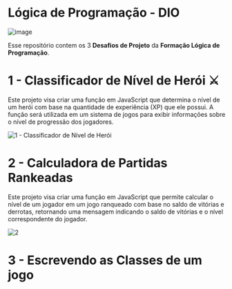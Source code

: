 # Lógica de Programação - DIO

![image](https://github.com/GustavoBCode/Logica-de-Programacao-DIO/assets/146696103/4160efa3-2cf9-450d-904e-69678ed0e88e)


Esse repositório contem os 3 **Desafios de Projeto**  da **Formação Lógica de Programação**.

# 1 - Classificador de Nível de Herói ⚔️

Este projeto visa criar uma função em JavaScript que determina o nível de um herói com base na quantidade de experiência (XP) que ele possui. A função será utilizada em um sistema de jogos para exibir informações sobre o nível de progressão dos jogadores.

![1 - Classificador de Nível de Herói](https://github.com/GustavoBCode/Logica-de-Programacao-DIO/assets/146696103/52d19992-3b54-4f47-80a8-b5d09270180e)


# 2 - Calculadora de Partidas Rankeadas

Este projeto visa criar uma função em JavaScript que permite calcular o nível de um jogador em um jogo ranqueado com base no saldo de vitórias e derrotas, retornando uma mensagem indicando o saldo de vitórias e o nível correspondente do jogador.

![2](https://github.com/GustavoBCode/Logica-de-Programacao-DIO/assets/146696103/878ba7e1-b7a5-49cf-a1d7-26f976ccd3ce)

# 3 - Escrevendo as Classes de um jogo
